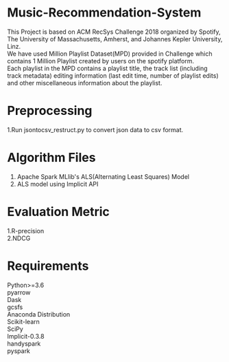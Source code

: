 # Music-Recommendation-System
This Project is based on ACM RecSys Challenge 2018 organized by Spotify, The University of Massachusetts, Amherst, and Johannes Kepler University, Linz.  
We have used Million Playlist Dataset(MPD) provided in Challenge which contains 1 Million Playlist created by users on the spotify platform.  
Each playlist in the MPD contains a playlist title, the track list (including track metadata) editing information (last edit time, 
number of playlist edits) and other miscellaneous information about the playlist.
# Preprocessing
1.Run jsontocsv_restruct.py to convert json data to csv format.
# Algorithm Files
1. Apache Spark MLlib's ALS(Alternating Least Squares) Model 
2. ALS model using Implicit API 
# Evaluation Metric
1.R-precision   
2.NDCG 
# Requirements
Python>=3.6  
pyarrow  
Dask    
gcsfs   
Anaconda Distribution    
Scikit-learn        
SciPy   
Implicit-0.3.8  
handyspark  
pyspark  
